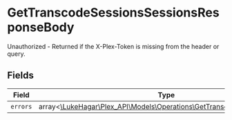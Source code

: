 # GetTranscodeSessionsSessionsResponseBody

Unauthorized - Returned if the X-Plex-Token is missing from the header or query.


## Fields

| Field                                                                                                                            | Type                                                                                                                             | Required                                                                                                                         | Description                                                                                                                      |
| -------------------------------------------------------------------------------------------------------------------------------- | -------------------------------------------------------------------------------------------------------------------------------- | -------------------------------------------------------------------------------------------------------------------------------- | -------------------------------------------------------------------------------------------------------------------------------- |
| `errors`                                                                                                                         | array<[\LukeHagar\Plex_API\Models\Operations\GetTranscodeSessionsErrors](../../Models/Operations/GetTranscodeSessionsErrors.md)> | :heavy_minus_sign:                                                                                                               | N/A                                                                                                                              |